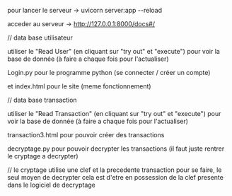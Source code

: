 pour lancer le serveur -> uvicorn server:app --reload

acceder au serveur -> http://127.0.0.1:8000/docs#/

// data base utilisateur 


utiliser le "Read User" (en cliquant sur "try out" et "execute") pour voir la base de donnée (à faire a chaque fois pour l'actualiser)

Login.py pour le programme python (se connecter / créer un compte)

et index.html pour le site (meme fonctionnement) 

// data base transaction

utiliser le "Read Transaction" (en cliquant sur "try out" et "execute") pour voir la base de donnée (à faire a chaque fois pour l'actualiser)

transaction3.html pour pouvoir créer des transactions

decryptage.py pour pouvoir decrypter les transactions (il faut juste rentrer le cryptage a decrypter)

// le cryptage utilise une clef et la precedente transaction pour se faire, le seul moyen de decrypter cela est d'etre en possession de la clef presente dans le logiciel de decryptage 